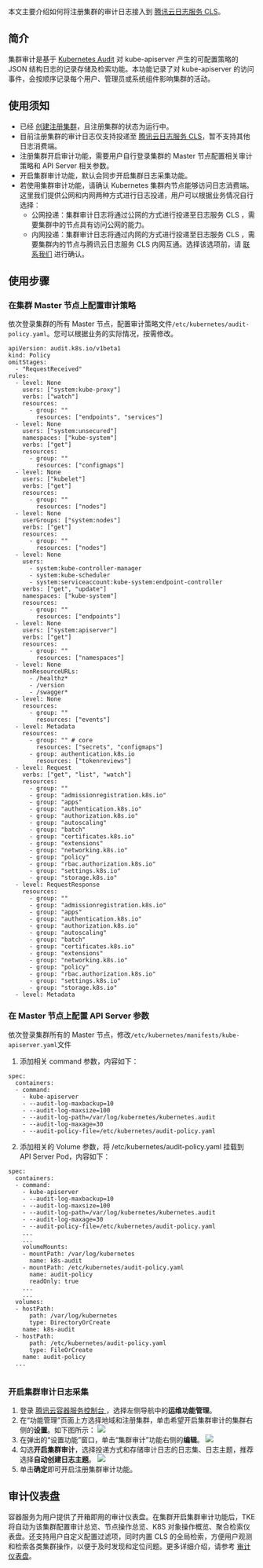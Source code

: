 本文主要介绍如何将注册集群的审计日志接入到 [腾讯云日志服务 CLS](https://cloud.tencent.com/product/cls)。

## 简介
集群审计是基于 [Kubernetes Audit](https://kubernetes.io/docs/tasks/debug-application-cluster/audit) 对 kube-apiserver 产生的可配置策略的 JSON 结构日志的记录存储及检索功能。本功能记录了对 kube-apiserver 的访问事件，会按顺序记录每个用户、管理员或系统组件影响集群的活动。

## 使用须知
- 已经 [创建注册集群](https://cloud.tencent.com/document/product/457/63218)，且注册集群的状态为运行中。
- 目前注册集群的审计日志仅支持投递至 [腾讯云日志服务 CLS](https://cloud.tencent.com/product/cls)，暂不支持其他日志消费端。
- 注册集群开启审计功能，需要用户自行登录集群的 Master 节点配置相关审计策略和 API Server 相关参数。
- 开启集群审计功能，默认会同步开启集群日志采集功能。
- 若使用集群审计功能，请确认 Kubernetes 集群内节点能够访问日志消费端。这里我们提供公网和内网两种方式进行日志投递，用户可以根据业务情况自行选择：
  - 公网投递：集群审计日志将通过公网的方式进行投递至日志服务 CLS ，需要集群中的节点具有访问公网的能力。
  - 内网投递：集群审计日志将通过内网的方式进行投递至日志服务 CLS ，需要集群内的节点与腾讯云日志服务 CLS 内网互通。选择该选项前，请 [联系我们](https://cloud.tencent.com/online-service) 进行确认。

## 使用步骤

### 在集群 Master 节点上配置审计策略
依次登录集群的所有 Master 节点，配置审计策略文件`/etc/kubernetes/audit-policy.yaml`。您可以根据业务的实际情况，按需修改。
```
apiVersion: audit.k8s.io/v1beta1
kind: Policy
omitStages:
  - "RequestReceived"
rules:
  - level: None
    users: ["system:kube-proxy"]
    verbs: ["watch"]
    resources:
      - group: ""
        resources: ["endpoints", "services"]
  - level: None
    users: ["system:unsecured"]
    namespaces: ["kube-system"]
    verbs: ["get"]
    resources:
      - group: ""
        resources: ["configmaps"]
  - level: None
    users: ["kubelet"]
    verbs: ["get"]
    resources:
      - group: ""
        resources: ["nodes"]
  - level: None
    userGroups: ["system:nodes"]
    verbs: ["get"]
    resources:
      - group: ""
        resources: ["nodes"]
  - level: None
    users:
      - system:kube-controller-manager
      - system:kube-scheduler
      - system:serviceaccount:kube-system:endpoint-controller
    verbs: ["get", "update"]
    namespaces: ["kube-system"]
    resources:
      - group: ""
        resources: ["endpoints"]
  - level: None
    users: ["system:apiserver"]
    verbs: ["get"]
    resources:
      - group: ""
        resources: ["namespaces"]
  - level: None
    nonResourceURLs:
      - /healthz*
      - /version
      - /swagger*
  - level: None
    resources:
      - group: ""
        resources: ["events"]
  - level: Metadata
    resources:
      - group: "" # core
        resources: ["secrets", "configmaps"]
      - group: authentication.k8s.io
        resources: ["tokenreviews"]
  - level: Request
    verbs: ["get", "list", "watch"]
    resources:
      - group: ""
      - group: "admissionregistration.k8s.io"
      - group: "apps"
      - group: "authentication.k8s.io"
      - group: "authorization.k8s.io"
      - group: "autoscaling"
      - group: "batch"
      - group: "certificates.k8s.io"
      - group: "extensions"
      - group: "networking.k8s.io"
      - group: "policy"
      - group: "rbac.authorization.k8s.io"
      - group: "settings.k8s.io"
      - group: "storage.k8s.io"
  - level: RequestResponse
    resources:
      - group: ""
      - group: "admissionregistration.k8s.io"
      - group: "apps"
      - group: "authentication.k8s.io"
      - group: "authorization.k8s.io"
      - group: "autoscaling"
      - group: "batch"
      - group: "certificates.k8s.io"
      - group: "extensions"
      - group: "networking.k8s.io"
      - group: "policy"
      - group: "rbac.authorization.k8s.io"
      - group: "settings.k8s.io"
      - group: "storage.k8s.io"
  - level: Metadata
```

### 在 Master 节点上配置 API Server 参数
依次登录集群所有的 Master 节点，修改`/etc/kubernetes/manifests/kube-apiserver.yaml`文件
1. 添加相关 command 参数，内容如下：
```
spec:
  containers:
  - command:
    - kube-apiserver
    - --audit-log-maxbackup=10
    - --audit-log-maxsize=100
    - --audit-log-path=/var/log/kubernetes/kubernetes.audit
    - --audit-log-maxage=30
    - --audit-policy-file=/etc/kubernetes/audit-policy.yaml
```
2. 添加相关的 Volume 参数，将 /etc/kubernetes/audit-policy.yaml 挂载到 API Server Pod，内容如下：
```
spec:
  containers:
  - command:
    - kube-apiserver
    - --audit-log-maxbackup=10
    - --audit-log-maxsize=100
    - --audit-log-path=/var/log/kubernetes/kubernetes.audit
    - --audit-log-maxage=30
    - --audit-policy-file=/etc/kubernetes/audit-policy.yaml
    ...
    ...    
    volumeMounts:
    - mountPath: /var/log/kubernetes
      name: k8s-audit
    - mountPath: /etc/kubernetes/audit-policy.yaml
      name: audit-policy
      readOnly: true
    ...
    ...
  volumes:
  - hostPath:
      path: /var/log/kubernetes
      type: DirectoryOrCreate
    name: k8s-audit
  - hostPath:
      path: /etc/kubernetes/audit-policy.yaml
      type: FileOrCreate
    name: audit-policy
  ...
	  
```

### 开启集群审计日志采集
1. 登录 [腾讯云容器服务控制台 ](https://console.cloud.tencent.com/tke2)，选择左侧导航中的**运维功能管理**。
2. 在“功能管理”页面上方选择地域和注册集群，单击希望开启集群审计的集群右侧的**设置**。如下图所示：
   ![](https://qcloudimg.tencent-cloud.cn/raw/153cd85207f50666f078d51bb36c83d9.png)
3. 在弹出的“设置功能”窗口，单击“集群审计”功能右侧的**编辑**。
   ![](https://main.qcloudimg.com/raw/b3ee56b257b644b45a67e1449b838185.png)
5. 勾选**开启集群审计**，选择投递方式和存储审计日志的日志集、日志主题，推荐选择**自动创建日志主题**。
   ![](https://qcloudimg.tencent-cloud.cn/raw/ac03ba3847991e9efdde4712b8fe7e6e.png)
6. 单击**确定**即可开启注册集群审计功能。

## 审计仪表盘
容器服务为用户提供了开箱即用的审计仪表盘。在集群开启集群审计功能后，TKE 将自动为该集群配置审计总览、节点操作总览、K8S 对象操作概览、聚合检索仪表盘。还支持用户自定义配置过滤项，同时内置 CLS 的全局检索，方便用户观测和检索各类集群操作，以便于及时发现和定位问题。更多详细介绍，请参考 [审计仪表盘](https://cloud.tencent.com/document/product/457/50510)。


